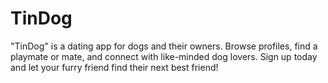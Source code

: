 # TinDog
"TinDog" is a dating app for dogs and their owners. Browse profiles, find a playmate or mate, and connect with like-minded dog lovers. Sign up today and let your furry friend find their next best friend!
